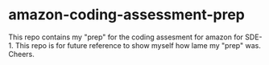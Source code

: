 # amazon-coding-assessment-prep
This repo contains my "prep" for the coding assesment for amazon for SDE-1.
This repo is for future reference to show myself how lame my "prep" was. 
Cheers.
